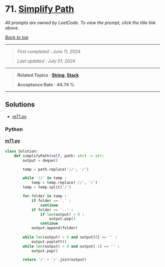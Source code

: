 # 71. [Simplify Path](<https://leetcode.com/problems/simplify-path>)

*All prompts are owned by LeetCode. To view the prompt, click the title link above.*

*[Back to top](<../README.md>)*

------

> *First completed : June 11, 2024*
>
> *Last updated : July 01, 2024*

------

> **Related Topics** : **[String](<by_topic/String.md>), [Stack](<by_topic/Stack.md>)**
>
> **Acceptance Rate** : **44.74 %**

------

## Solutions

- [m71.py](<../my-submissions/m71.py>)
### Python
#### [m71.py](<../my-submissions/m71.py>)
```Python
class Solution:
    def simplifyPath(self, path: str) -> str:
        output = deque()

        temp = path.replace('//', '/')

        while '//' in temp :
            temp = temp.replace('//', '/')
        temp = temp.split('/')

        for folder in temp :
            if folder == '.' :
                continue
            if folder == '..' :
                if len(output) > 0 :
                    output.pop()
                continue
            output.append(folder)
        
        while len(output) > 0 and output[0] == '' :
            output.popleft()
        while len(output) > 0 and output[-1] == '' :
            output.pop()

        return '/' + '/'.join(output)
```


